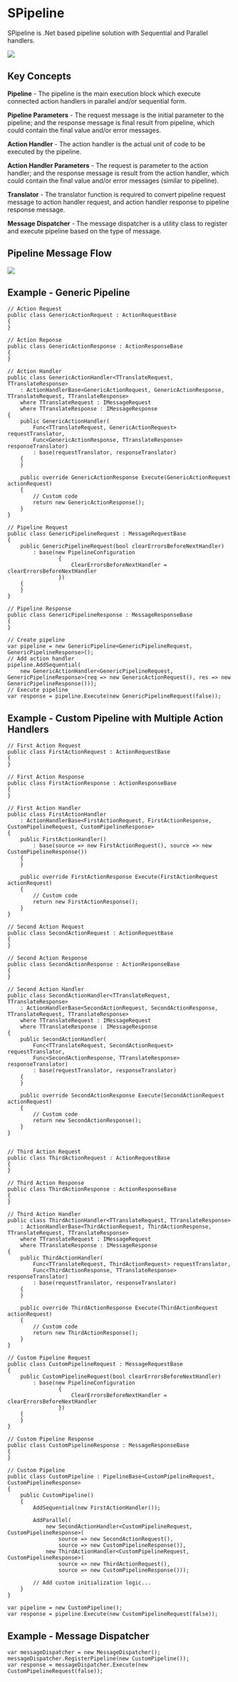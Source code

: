 # SPipeline

SPipeline is .Net based pipeline solution with Sequential and Parallel handlers.

![](images/Pipeline.png)

## Key Concepts

**Pipeline** - The pipeline is the main execution block which execute connected action handlers in parallel and/or sequential form. 

**Pipeline Parameters** - The request message is the initial parameter to the pipeline; and the response message is final result from pipeline, which could contain the final value and/or error messages.

**Action Handler** - The action handler is the actual unit of code to be executed by the pipeline.

**Action Handler Parameters** - The request is parameter to the action handler; and the response message is result from the action handler, which could contain the final value and/or error messages (similar to pipeline).

**Translator** - The translator function is required to convert pipeline request message to action handler request, and action handler response to pipeline response message.

**Message Dispatcher** - The message dispatcher is a utility class to register and execute pipeline based on the type of message.

## Pipeline Message Flow

![](images/PipelineMessageFlow.png)


## Example - Generic Pipeline

	// Action Request
    public class GenericActionRequest : ActionRequestBase
    {
    }

	// Action Reponse
    public class GenericActionResponse : ActionResponseBase
    {
    }

	// Action Handler
    public class GenericActionHandler<TTranslateRequest, TTranslateResponse>
        : ActionHandlerBase<GenericActionRequest, GenericActionResponse, TTranslateRequest, TTranslateResponse>
        where TTranslateRequest : IMessageRequest
        where TTranslateResponse : IMessageResponse
    {
        public GenericActionHandler(
            Func<TTranslateRequest, GenericActionRequest> requestTranslator,
            Func<GenericActionResponse, TTranslateResponse> responseTranslator)
            : base(requestTranslator, responseTranslator)
        {
        }

        public override GenericActionResponse Execute(GenericActionRequest actionRequest)
        {
            // Custom code
            return new GenericActionResponse();
        }
    }

	// Pipeline Request
    public class GenericPipelineRequest : MessageRequestBase
    {
        public GenericPipelineRequest(bool clearErrorsBeforeNextHandler)
			: base(new PipelineConfiguration
		            {
		                ClearErrorsBeforeNextHandler = clearErrorsBeforeNextHandler
		            })
        {
        }
    }

	// Pipeline Response
    public class GenericPipelineResponse : MessageResponseBase
    {
    }

	// Create pipeline
    var pipeline = new GenericPipeline<GenericPipelineRequest, GenericPipelineResponse>();
	// Add action handler
    pipeline.AddSequential(
        new GenericActionHandler<GenericPipelineRequest, GenericPipelineResponse>(req => new GenericActionRequest(), res => new GenericPipelineResponse()));
	// Execute pipeline
    var response = pipeline.Execute(new GenericPipelineRequest(false));


## Example - Custom Pipeline with Multiple Action Handlers

    // First Action Request
    public class FirstActionRequest : ActionRequestBase
    {
    }

    // First Action Response
    public class FirstActionResponse : ActionResponseBase
    {
    }

    // First Action Handler
    public class FirstActionHandler
        : ActionHandlerBase<FirstActionRequest, FirstActionResponse, CustomPipelineRequest, CustomPipelineResponse>
    {
        public FirstActionHandler()
            : base(source => new FirstActionRequest(), source => new CustomPipelineResponse())
        {
        }

        public override FirstActionResponse Execute(FirstActionRequest actionRequest)
        {
            // Custom code
            return new FirstActionResponse();
        }
    }

    // Second Action Request
    public class SecondActionRequest : ActionRequestBase
    {
    }

    // Second Action Response
    public class SecondActionResponse : ActionResponseBase
    {
    }

    // Second Action Handler
    public class SecondActionHandler<TTranslateRequest, TTranslateResponse>
        : ActionHandlerBase<SecondActionRequest, SecondActionResponse, TTranslateRequest, TTranslateResponse>
        where TTranslateRequest : IMessageRequest
        where TTranslateResponse : IMessageResponse
    {
        public SecondActionHandler(
            Func<TTranslateRequest, SecondActionRequest> requestTranslator,
            Func<SecondActionResponse, TTranslateResponse> responseTranslator)
            : base(requestTranslator, responseTranslator)
        {
        }

        public override SecondActionResponse Execute(SecondActionRequest actionRequest)
        {
            // Custom code
            return new SecondActionResponse();
        }
    }


    // Third Action Request
    public class ThirdActionRequest : ActionRequestBase
    {
    }

    // Third Action Response
    public class ThirdActionResponse : ActionResponseBase
    {
    }

    // Third Action Handler
    public class ThirdActionHandler<TTranslateRequest, TTranslateResponse>
        : ActionHandlerBase<ThirdActionRequest, ThirdActionResponse, TTranslateRequest, TTranslateResponse>
        where TTranslateRequest : IMessageRequest
        where TTranslateResponse : IMessageResponse
    {
        public ThirdActionHandler(
            Func<TTranslateRequest, ThirdActionRequest> requestTranslator,
            Func<ThirdActionResponse, TTranslateResponse> responseTranslator)
            : base(requestTranslator, responseTranslator)
        {
        }

        public override ThirdActionResponse Execute(ThirdActionRequest actionRequest)
        {
            // Custom code
            return new ThirdActionResponse();
        }
    }

    // Custom Pipeline Request
    public class CustomPipelineRequest : MessageRequestBase
    {
        public CustomPipelineRequest(bool clearErrorsBeforeNextHandler)
			: base(new PipelineConfiguration
		            {
		                ClearErrorsBeforeNextHandler = clearErrorsBeforeNextHandler
		            })
        {
        }
    }

    // Custom Pipeline Response
    public class CustomPipelineResponse : MessageResponseBase
    {
    }

    // Custom Pipeline
    public class CustomPipeline : PipelineBase<CustomPipelineRequest, CustomPipelineResponse>
    {
        public CustomPipeline()
        {
            AddSequential(new FirstActionHandler());

            AddParallel(
                new SecondActionHandler<CustomPipelineRequest, CustomPipelineResponse>(
                    source => new SecondActionRequest(),
                    source => new CustomPipelineResponse()),
                new ThirdActionHandler<CustomPipelineRequest, CustomPipelineResponse>(
                    source => new ThirdActionRequest(),
                    source => new CustomPipelineResponse()));

			// Add custom initialization logic...
        }
    }

    var pipeline = new CustomPipeline();
	var response = pipeline.Execute(new CustomPipelineRequest(false));


## Example - Message Dispatcher

    var messageDispatcher = new MessageDispatcher();
    messageDispatcher.RegisterPipeline(new CustomPipeline());
    var response = messageDispatcher.Execute(new CustomPipelineRequest(false));
